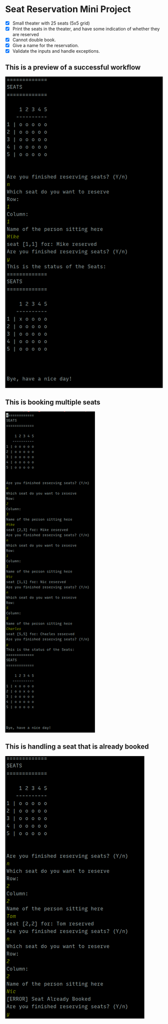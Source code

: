 # Seat Reservation Mini Project
- [x] Small theater with 25 seats (5x5 grid)
- [x] Print the seats in the theater, and have some indication of whether they are reserved
- [x] Cannot double book.
- [x] Give a name for the reservation.
- [x] Validate the inputs and handle exceptions.

## This is a preview of a successful workflow
![preview](src/main/resources/preview.png)

## This is booking multiple seats
![multiple seats](src/main/resources/workflow.png)

## This is handling a seat that is already booked
![handling error](src/main/resources/error.png)
